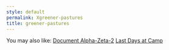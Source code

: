 ```yaml
---
style: default
permalink: Xgreener-pastures
title: greener-pastures
---
```

You may also like:
[Document Alpha-Zeta-2](http://scp-wiki.net/document-alpha-zeta-2)
[Last Days at Camp](http://scp-wiki.net/last-days-at-camp)